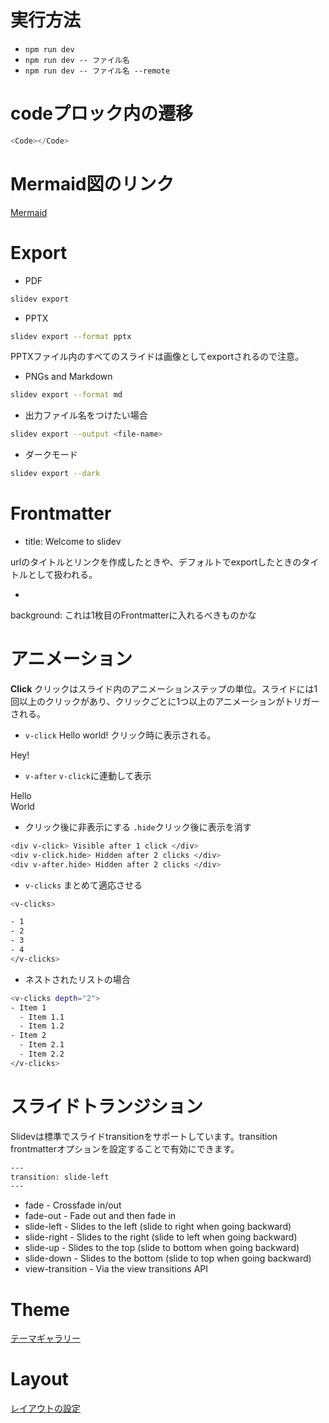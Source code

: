 # 実行方法
- `npm run dev`
- `npm run dev -- ファイル名`
- `npm run dev -- ファイル名 --remote`

# codeプロック内の遷移
```python {all|1|3-9}
<Code></Code>
```

# Mermaid図のリンク
[Mermaid](https://mermaid.js.org/intro/)

# Export
- PDF
```bash
slidev export
```
- PPTX
```bash
slidev export --format pptx
```
PPTXファイル内のすべてのスライドは画像としてexportされるので注意。

- PNGs and Markdown
```bash
slidev export --format md
```
- 出力ファイル名をつけたい場合
```bash
slidev export --output <file-name>
```
- ダークモード
```bash
slidev export --dark
```

# Frontmatter
- title: Welcome to slidev

urlのタイトルとリンクを作成したときや、デフォルトでexportしたときのタイトルとして扱われる。

-
background: これは1枚目のFrontmatterに入れるべきものかな

# アニメーション
**Click**
  クリックはスライド内のアニメーションステップの単位。スライドには1回以上のクリックがあり、クリックごとに1つ以上のアニメーションがトリガーされる。

- `v-click`
<v-click>Hello world!</v-click>
クリック時に表示される。
<div v-click class="text-x1"> Hey! </div>

- `v-after`
`v-click`に連動して表示
<div v-click> Hello </div>
<div v-after> World </div>  <!-- or <v-after> World </v-after> -->

- クリック後に非表示にする
`.hide`クリック後に表示を消す
```bash
<div v-click> Visible after 1 click </div>
<div v-click.hide> Hidden after 2 clicks </div>
<div v-after.hide> Hidden after 2 clicks </div>
```

- `v-clicks`
まとめて適応させる
```bash
<v-clicks>

- 1
- 2
- 3
- 4
</v-clicks>
```
- ネストされたリストの場合
```bash
<v-clicks depth="2">
- Item 1
  - Item 1.1
  - Item 1.2
- Item 2
  - Item 2.1
  - Item 2.2
</v-clicks>
```

# スライドトランジション
Slidevは標準でスライドtransitionをサポートしています。transition frontmatterオプションを設定することで有効にできます。

```bash
---
transition: slide-left
---
```
- fade - Crossfade in/out
- fade-out - Fade out and then fade in
- slide-left - Slides to the left (slide to right when going backward)
- slide-right - Slides to the right (slide to left when going backward)
- slide-up - Slides to the top (slide to bottom when going backward)
- slide-down - Slides to the bottom (slide to top when going backward)
- view-transition - Via the view transitions API

# Theme
[テーマギャラリー](https://sli.dev/resources/theme-gallery)

# Layout
[レイアウトの設定](https://sli.dev/builtin/layouts)
